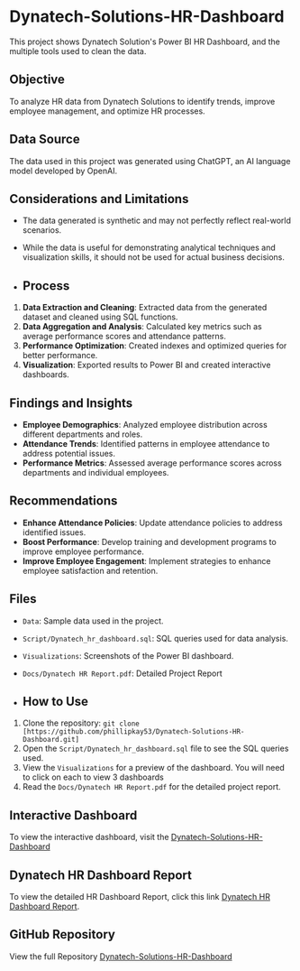# Dynatech-Solutions-HR-Dashboard
This project shows Dynatech Solution's Power BI HR Dashboard, and the multiple tools used to clean the data. 

## Objective
To analyze HR data from Dynatech Solutions to identify trends, improve employee management, and optimize HR processes.

## Data Source
The data used in this project was generated using ChatGPT, an AI language model developed by OpenAI.

## Considerations and Limitations
- The data generated is synthetic and may not perfectly reflect real-world scenarios.
- While the data is useful for demonstrating analytical techniques and visualization skills, it should not be used for actual business decisions.

- ## Process
1. **Data Extraction and Cleaning**: Extracted data from the generated dataset and cleaned using SQL functions.
2. **Data Aggregation and Analysis**: Calculated key metrics such as average performance scores and attendance patterns.
3. **Performance Optimization**: Created indexes and optimized queries for better performance.
4. **Visualization**: Exported results to Power BI and created interactive dashboards.

## Findings and Insights
- **Employee Demographics**: Analyzed employee distribution across different departments and roles.
- **Attendance Trends**: Identified patterns in employee attendance to address potential issues.
- **Performance Metrics**: Assessed average performance scores across departments and individual employees.

## Recommendations
- **Enhance Attendance Policies**: Update attendance policies to address identified issues.
- **Boost Performance**: Develop training and development programs to improve employee performance.
- **Improve Employee Engagement**: Implement strategies to enhance employee satisfaction and retention.


## Files
- `Data`: Sample data used in the project.
- `Script/Dynatech_hr_dashboard.sql`: SQL queries used for data analysis.
- `Visualizations`: Screenshots of the Power BI dashboard.
- `Docs/Dynatech HR Report.pdf`: Detailed Project Report

- ## How to Use
1. Clone the repository: `git clone [https://github.com/phillipkay53/Dynatech-Solutions-HR-Dashboard.git]`
2. Open the `Script/Dynatech_hr_dashboard.sql` file to see the SQL queries used.
3. View the `Visualizations` for a preview of the dashboard. You will need to click on each to view 3 dashboards
4. Read the  `Docs/Dynatech HR Report.pdf` for the detailed project report. 


## Interactive Dashboard
To view the interactive dashboard, visit the [Dynatech-Solutions-HR-Dashboard](https://app.powerbi.com/reportEmbed?reportId=1728032f-9f5c-4e20-a86e-fbfab7197dd8&autoAuth=true&ctid=c9c31096-0c85-4235-b1b6-a7c85ede6676)

## Dynatech HR Dashboard Report

To view the detailed HR Dashboard Report, click this link [Dynatech HR Dashboard Report](https://www.canva.com/design/DAGMYn8OhmA/ZRC57LCOIdnQvYX6QAZqVg/view).

## GitHub Repository
View the full Repository [Dynatech-Solutions-HR-Dashboard](https://github.com/phillipkay53/Dynatech-Solutions-HR-Dashboard)


